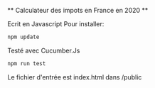 ** Calculateur des impots en France en 2020 **

Ecrit en Javascript
Pour installer:

```bash
npm update
```

Testé avec Cucumber.Js

```bash
npm run test
```

Le fichier d'entrée est index.html dans /public
